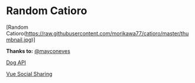 # Random Catioro

[Random Catioro(https://raw.githubusercontent.com/morikawa77/catioro/master/thumbnail.jpg)]

**Thanks to:**
[@mayconeves](https://github.com/mayconeves)

[Dog API](https://dog.ceo/dog-api/)

[Vue Social Sharing](https://github.com/nicolasbeauvais/vue-social-sharing)
